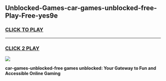 
## Unblocked-Games-car-games-unblocked-free-Play-Free-yes9e
<h3>
<a href="https://premium76.site?title=car-games-unblocked-free&ref=09A">CLICK TO PLAY</a></h3>
<hr>

<h3>
<a href="https://premium76.site?title=car-games-unblocked-free&ref=09A">CLICK 2 PLAY</a>
  
</h3>

<a href="https://premium76.site?title=car-games-unblocked-free&ref=09A"><img src="https://clearcache.store/games.png"></a>


**car-games-unblocked-free games unblocked: Your Gateway to Fun and Accessible Online Gaming**
